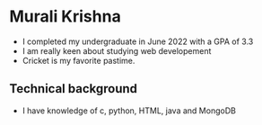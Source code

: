 # Murali Krishna
- I completed my undergraduate in June 2022 with a GPA of 3.3
- I am really keen about studying web developement
- Cricket is my favorite pastime.
## Technical background
- I have knowledge of c, python, HTML, java and MongoDB 

